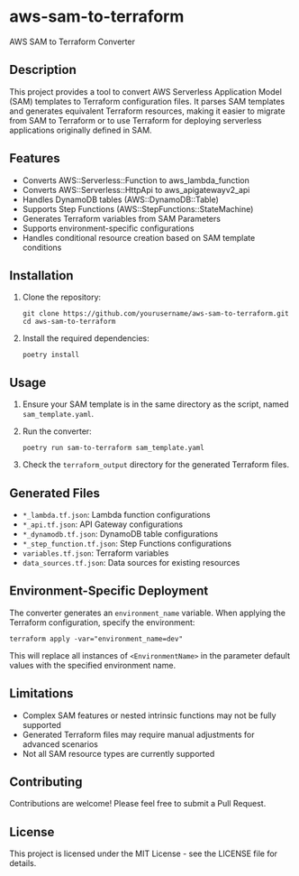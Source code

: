 # aws-sam-to-terraform

AWS SAM to Terraform Converter

## Description

This project provides a tool to convert AWS Serverless Application Model (SAM) templates to Terraform configuration files. It parses SAM templates and generates equivalent Terraform resources, making it easier to migrate from SAM to Terraform or to use Terraform for deploying serverless applications originally defined in SAM.

## Features

- Converts AWS::Serverless::Function to aws_lambda_function
- Converts AWS::Serverless::HttpApi to aws_apigatewayv2_api
- Handles DynamoDB tables (AWS::DynamoDB::Table)
- Supports Step Functions (AWS::StepFunctions::StateMachine)
- Generates Terraform variables from SAM Parameters
- Supports environment-specific configurations
- Handles conditional resource creation based on SAM template conditions

## Installation

1. Clone the repository:
   ```
   git clone https://github.com/yourusername/aws-sam-to-terraform.git
   cd aws-sam-to-terraform
   ```

2. Install the required dependencies:
   ```
   poetry install
   ```

## Usage

1. Ensure your SAM template is in the same directory as the script, named `sam_template.yaml`.

2. Run the converter:
   ```
   poetry run sam-to-terraform sam_template.yaml
   ```

3. Check the `terraform_output` directory for the generated Terraform files.

## Generated Files

- `*_lambda.tf.json`: Lambda function configurations
- `*_api.tf.json`: API Gateway configurations
- `*_dynamodb.tf.json`: DynamoDB table configurations
- `*_step_function.tf.json`: Step Functions configurations
- `variables.tf.json`: Terraform variables
- `data_sources.tf.json`: Data sources for existing resources

## Environment-Specific Deployment

The converter generates an `environment_name` variable. When applying the Terraform configuration, specify the environment:

```
terraform apply -var="environment_name=dev"
```

This will replace all instances of `<EnvironmentName>` in the parameter default values with the specified environment name.

## Limitations

- Complex SAM features or nested intrinsic functions may not be fully supported
- Generated Terraform files may require manual adjustments for advanced scenarios
- Not all SAM resource types are currently supported

## Contributing

Contributions are welcome! Please feel free to submit a Pull Request.

## License

This project is licensed under the MIT License - see the LICENSE file for details.